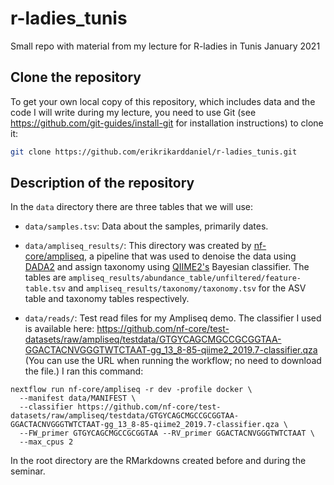 # r-ladies_tunis

Small repo with material from my lecture for R-ladies in Tunis January 2021

## Clone the repository

To get your own local copy of this repository, which includes data and the code I will write
during my lecture, you need to use Git (see https://github.com/git-guides/install-git 
for installation instructions) to clone it:

```bash
git clone https://github.com/erikrikarddaniel/r-ladies_tunis.git
```

## Description of the repository

In the `data` directory there are three tables that we will use:

* `data/samples.tsv`: Data about the samples, primarily dates.

* `data/ampliseq_results/`: This directory was created by [nf-core/ampliseq](https://github.com/nf-core/ampliseq/),
  a pipeline that was used to denoise the data using [DADA2](https://benjjneb.github.io/dada2/index.html)
  and assign taxonomy using [QIIME2's](https://docs.qiime2.org) Bayesian classifier.
  The tables are `ampliseq_results/abundance_table/unfiltered/feature-table.tsv` and
  `ampliseq_results/taxonomy/taxonomy.tsv` for the ASV table and taxonomy tables respectively.
  
* `data/reads/`: Test read files for my Ampliseq demo.
  The classifier I used is available here: https://github.com/nf-core/test-datasets/raw/ampliseq/testdata/GTGYCAGCMGCCGCGGTAA-GGACTACNVGGGTWTCTAAT-gg_13_8-85-qiime2_2019.7-classifier.qza
  (You can use the URL when running the workflow; no need to download the file.)
  I ran this command:
  
```
nextflow run nf-core/ampliseq -r dev -profile docker \
  --manifest data/MANIFEST \
  --classifier https://github.com/nf-core/test-datasets/raw/ampliseq/testdata/GTGYCAGCMGCCGCGGTAA-GGACTACNVGGGTWTCTAAT-gg_13_8-85-qiime2_2019.7-classifier.qza \
  --FW_primer GTGYCAGCMGCCGCGGTAA --RV_primer GGACTACNVGGGTWTCTAAT \
  --max_cpus 2
```
  
In the root directory are the RMarkdowns created before and during the seminar.
